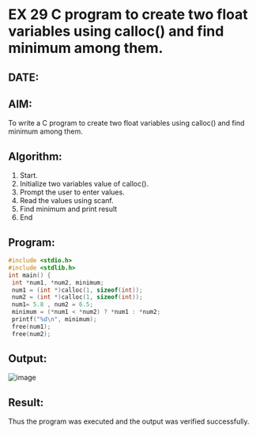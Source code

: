 # EX 29 C program to create two float variables using calloc() and find minimum among them.
## DATE: 
## AIM:
To write a C program to create two float variables using calloc() and find minimum among them.

## Algorithm:
1. Start.
2. Initialize two variables value of calloc().
3. Prompt the user to enter values.
4. Read the values using scanf.
5. Find minimum and print result
6. End   

## Program:
```c program
#include <stdio.h>
#include <stdlib.h>
int main() {
 int *num1, *num2, minimum;
 num1 = (int *)calloc(1, sizeof(int));
 num2 = (int *)calloc(1, sizeof(int));
 num1= 5.8 , num2 = 6.5;
 minimum = (*num1 < *num2) ? *num1 : *num2;
 printf("%d\n", minimum);
 free(num1);
 free(num2);
```

## Output:
![image](https://github.com/user-attachments/assets/9964ef99-9116-4486-8e09-5dc3c9c094cd)

## Result:
Thus the program was executed and the output was verified successfully.
